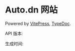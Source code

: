 # Auto.dn 网站

Powered by [VitePress](https://vitepress.dev/), [TypeDoc](https://typedoc.org/).

API 版本:

生成时间:
